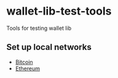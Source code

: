 # wallet-lib-test-tools

Tools for testing wallet lib

## Set up local networks
- [Bitcoin](./docs/bitcoin.md)
- [Ethereum](./docs/ethereum.md)

